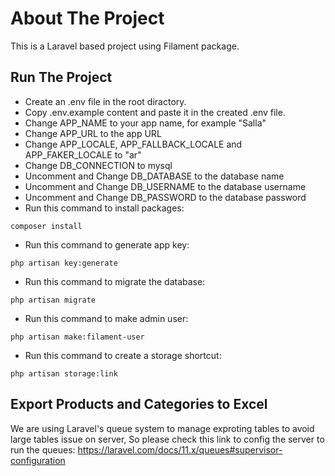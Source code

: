 
# About The Project

This is a Laravel based project using Filament package.

## Run The Project

- Create an .env file in the root diractory.
- Copy .env.example content and paste it in the created .env file.
- Change APP_NAME to your app name, for example "Salla"
- Change APP_URL to the app URL
- Change APP_LOCALE, APP_FALLBACK_LOCALE and APP_FAKER_LOCALE to "ar"
- Change DB_CONNECTION to mysql
- Uncomment and Change DB_DATABASE to the database name
- Uncomment and Change DB_USERNAME to the database username
- Uncomment and Change DB_PASSWORD to the database password
- Run this command to install packages: 
```
composer install
```
- Run this command to generate app key: 
```
php artisan key:generate
```
- Run this command to migrate the database: 
```
php artisan migrate
```
- Run this command to make admin user: 
```
php artisan make:filament-user
```
- Run this command to create a storage shortcut:
```
php artisan storage:link
```

## Export Products and Categories to Excel

We are using Laravel's queue system to manage exproting tables to avoid
large tables issue on server, So please check this link to config the server to run the queues:
https://laravel.com/docs/11.x/queues#supervisor-configuration
